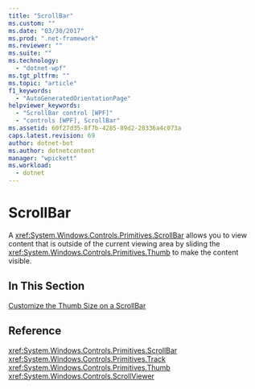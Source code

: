 ```yaml
---
title: "ScrollBar"
ms.custom: ""
ms.date: "03/30/2017"
ms.prod: ".net-framework"
ms.reviewer: ""
ms.suite: ""
ms.technology: 
  - "dotnet-wpf"
ms.tgt_pltfrm: ""
ms.topic: "article"
f1_keywords: 
  - "AutoGeneratedOrientationPage"
helpviewer_keywords: 
  - "ScrollBar control [WPF]"
  - "controls [WPF], ScrollBar"
ms.assetid: 60f27d35-8f7b-4285-89d2-28336a4c073a
caps.latest.revision: 69
author: dotnet-bot
ms.author: dotnetcontent
manager: "wpickett"
ms.workload: 
  - dotnet
---
```

# ScrollBar
A <xref:System.Windows.Controls.Primitives.ScrollBar> allows you to view content that is outside of the current viewing area by sliding the <xref:System.Windows.Controls.Primitives.Thumb> to make the content visible.  
  
## In This Section  
 [Customize the Thumb Size on a ScrollBar](../../../../docs/framework/wpf/controls/how-to-customize-the-thumb-size-on-a-scrollbar.md)  
  
## Reference  
 <xref:System.Windows.Controls.Primitives.ScrollBar>  
  <xref:System.Windows.Controls.Primitives.Track>  
  <xref:System.Windows.Controls.Primitives.Thumb>  
  <xref:System.Windows.Controls.ScrollViewer>

